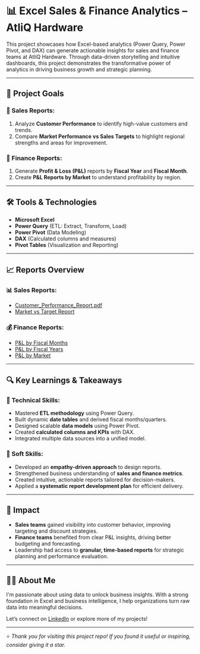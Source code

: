 # 📊 Excel Sales & Finance Analytics – AtliQ Hardware

This project showcases how Excel-based analytics (Power Query, Power Pivot, and DAX) can generate actionable insights for sales and finance teams at AtliQ Hardware. Through data-driven storytelling and intuitive dashboards, this project demonstrates the transformative power of analytics in driving business growth and strategic planning.

---

## 📌 Project Goals

### 🔹 Sales Reports:
1. Analyze **Customer Performance** to identify high-value customers and trends.
2. Compare **Market Performance vs Sales Targets** to highlight regional strengths and areas for improvement.

### 🔹 Finance Reports:
1. Generate **Profit & Loss (P&L)** reports by **Fiscal Year** and **Fiscal Month**.
2. Create **P&L Reports by Market** to understand profitability by region.

---

## 🛠 Tools & Technologies

- **Microsoft Excel**
- **Power Query** (ETL: Extract, Transform, Load)
- **Power Pivot** (Data Modeling)
- **DAX** (Calculated columns and measures)
- **Pivot Tables** (Visualization and Reporting)

---

## 📈 Reports Overview

### 📊 Sales Reports:
- [Customer_Performance_Report.pdf  ](https://github.com/anusreemv/Sales-and-Finance-Analytics_Excel-project/blob/main/Customer_Performance_Report.pdf)
- [Market vs Target Report](https://github.com/anusreemv/Sales-and-Finance-Analytics_Excel-project/blob/main/Market_Performance_vs_Target.pdf)

### 💰 Finance Reports:
- [P&L by Fiscal Months](https://github.com/anusreemv/Sales-and-Finance-Analytics_Excel-project/blob/main/P%26L_By_Fiscal_Months.pdf)
- [P&L by Fiscal Years](https://github.com/anusreemv/Sales-and-Finance-Analytics_Excel-project/blob/main/P%26L_By_Fiscal_year.pdf)
- [P&L by Market](https://github.com/anusreemv/Sales-and-Finance-Analytics_Excel-project/blob/main/P%26L_For_Markets.pdf)

---

## 🔍 Key Learnings & Takeaways

### 🧠 Technical Skills:
- Mastered **ETL methodology** using Power Query.
- Built dynamic **date tables** and derived fiscal months/quarters.
- Designed scalable **data models** using Power Pivot.
- Created **calculated columns and KPIs** with DAX.
- Integrated multiple data sources into a unified model.

### 🤝 Soft Skills:
- Developed an **empathy-driven approach** to design reports.
- Strengthened business understanding of **sales and finance metrics**.
- Created intuitive, actionable reports tailored for decision-makers.
- Applied a **systematic report development plan** for efficient delivery.

---

## 🎯 Impact

- **Sales teams** gained visibility into customer behavior, improving targeting and discount strategies.
- **Finance teams** benefited from clear P&L insights, driving better budgeting and forecasting.
- Leadership had access to **granular, time-based reports** for strategic planning and performance evaluation.

---

## 🙋‍♀️ About Me

I'm passionate about using data to unlock business insights. With a strong foundation in Excel and business intelligence, I help organizations turn raw data into meaningful decisions.

Let’s connect on [LinkedIn](https://www.linkedin.com/in/anusreemv) or explore more of my projects!

---

⭐ *Thank you for visiting this project repo! If you found it useful or inspiring, consider giving it a star.*

